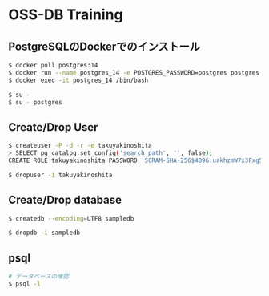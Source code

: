 # OSS-DB Training

## PostgreSQLのDockerでのインストール

```bash
$ docker pull postgres:14
$ docker run --name postgres_14 -e POSTGRES_PASSWORD=postgres postgres:14
$ docker exec -it postgres_14 /bin/bash
```

```bash
$ su -
$ su - postgres
```


## Create/Drop User

```bash
$ createuser -P -d -r -e takuyakinoshita
> SELECT pg_catalog.set_config('search_path', '', false);
CREATE ROLE takuyakinoshita PASSWORD 'SCRAM-SHA-256$4096:uakhzmW7x3Fxg5j8xkoInw==$bkntI8l75X/k3YNQ31bFvd6YXgzZRMgyMiU3MlVXt5U=:3XjiIHxJQCeEPZB3RVGZuhLhPGsOqTNPPAuLnBfmAhk=' NOSUPERUSER CREATEDB CREATEROLE INHERIT LOGIN;
```

```bash
$ dropuser -i takuyakinoshita
```

## Create/Drop database
```bash
$ createdb --encoding=UTF8 sampledb
```



```bash
$ dropdb -i sampledb
```

## psql

```bash
# データベースの確認
$ psql -l
```

